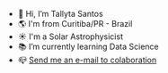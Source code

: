 - 👋 Hi, I’m Tallyta Santos
- :earth_americas: I'm from Curitiba/PR - Brazil
- :sunny: I'm a Solar Astrophysicist
- :books: I’m currently learning Data Science
- :mailbox_closed: [Send me an e-mail to colaboration](tallyta.asantos@outlook.com)

<!---
tallypy/tallypy is a ✨ special ✨ repository because its `README.md` (this file) appears on your GitHub profile.
You can click the Preview link to take a look at your changes.
--->
